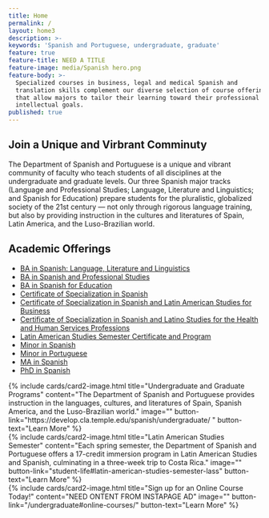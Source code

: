 ```yaml
---
title: Home
permalink: /
layout: home3
description: >-
keywords: 'Spanish and Portuguese, undergraduate, graduate'
feature: true
feature-title: NEED A TITLE
feature-image: media/Spanish hero.png
feature-body: >- 
  Specialized courses in business, legal and medical Spanish and
  translation skills complement our diverse selection of course offerings
  that allow majors to tailor their learning toward their professional and 
  intellectual goals.
published: true
---
```

## Join a Unique and Virbrant Comminuty
The Department of Spanish and Portuguese is a unique and vibrant community of faculty who teach students of all disciplines at the undergraduate and graduate levels. Our three Spanish major tracks (Language and Professional Studies; Language, Literature and Linguistics; and Spanish for Education) prepare students for the pluralistic, globalized society of the 21st century — not only through rigorous language training, but also by providing instruction in the cultures and literatures of Spain, Latin America, and the Luso-Brazilian world.

## Academic Offerings

- [BA in Spanish: Language, Literature and Linguistics](http://bulletin.temple.edu/undergraduate/liberal-arts/spanish-portuguese/ba-spanish-language-literature-linguistics-option/)
- [BA in Spanish and Professional Studies](http://bulletin.temple.edu/undergraduate/liberal-arts/spanish-portuguese/ba-spanish-language-professional-studies-option/)
- [BA in Spanish for Education](http://bulletin.temple.edu/undergraduate/liberal-arts/spanish-portuguese/ba-spanish-education-option/)
- [Certificate of Specialization in Spanish](http://bulletin.temple.edu/undergraduate/liberal-arts/spanish-portuguese/certificate-specialization-spanish/)
- [Certificate of Specialization in Spanish and Latin American Studies for Business](http://bulletin.temple.edu/undergraduate/liberal-arts/spanish-portuguese/certificate-specialization-spanish-latin-american-studies-business/)
- [Certificate of Specialization in Spanish and Latino Studies for the Health and Human Services Professions](http://bulletin.temple.edu/undergraduate/liberal-arts/spanish-portuguese/certificate-specialization-spanish-latino-studies-health-human-services-professions/)
- [Latin American Studies Semester Certificate and Program](http://bulletin.temple.edu/undergraduate/liberal-arts/spanish-portuguese/latin-american-studies-certificate-program/)
- [Minor in Spanish](http://bulletin.temple.edu/undergraduate/liberal-arts/spanish-portuguese/minor-spanish/)
- [Minor in Portuguese](http://bulletin.temple.edu/undergraduate/liberal-arts/spanish-portuguese/minor-portuguese/)
- [MA in Spanish](http://bulletin.temple.edu/graduate/scd/cla/spanish-ma/)
- [PhD in Spanish](http://bulletin.temple.edu/graduate/scd/cla/spanish-phd/)

<div class="row row-wide">
  <div class="col m12 l4">{% include cards/card2-image.html 
    title="Undergraduate and Graduate Programs" 
    content="The Department of Spanish and Portuguese provides instruction in the languages, cultures, and literatures of Spain, Spanish America, and the Luso-Brazilian world." 
    image="" 
    button-link="https://develop.cla.temple.edu/spanish/undergraduate/ " 
    button-text="Learn More" %}
  </div>
  <div class="row row-wide">
    <div class="col m12 l4">{% include cards/card2-image.html 
      title="Latin American Studies Semester" 
      content="Each spring semester, the Department of Spanish and Portuguese offers a 17-credit immersion program in Latin American Studies and Spanish, culminating in a three-week trip to Costa Rica." 
      image="" 
      button-link="student-life#latin-american-studies-semester-lass" 
      button-text="Learn More" %}
    </div>
    <div class="row row-wide">
      <div class="col m12 l4">{% include cards/card2-image.html 
        title="Sign up for an Online Course Today!" 
        content="NEED ONTENT FROM INSTAPAGE AD" 
        image="" 
        button-link="/undergraduate#online-courses/" 
        button-text="Learn More" %}
      </div>
</div>
